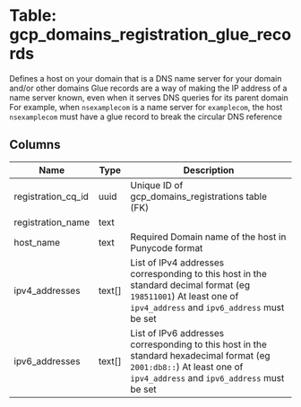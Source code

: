 
# Table: gcp_domains_registration_glue_records
Defines a host on your domain that is a DNS name server for your domain and/or other domains Glue records are a way of making the IP address of a name server known, even when it serves DNS queries for its parent domain For example, when `nsexamplecom` is a name server for `examplecom`, the host `nsexamplecom` must have a glue record to break the circular DNS reference
## Columns
| Name        | Type           | Description  |
| ------------- | ------------- | -----  |
|registration_cq_id|uuid|Unique ID of gcp_domains_registrations table (FK)|
|registration_name|text||
|host_name|text|Required Domain name of the host in Punycode format|
|ipv4_addresses|text[]|List of IPv4 addresses corresponding to this host in the standard decimal format (eg `198511001`) At least one of `ipv4_address` and `ipv6_address` must be set|
|ipv6_addresses|text[]|List of IPv6 addresses corresponding to this host in the standard hexadecimal format (eg `2001:db8::`) At least one of `ipv4_address` and `ipv6_address` must be set|
